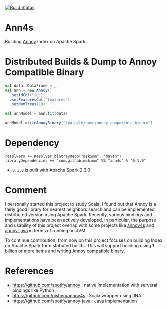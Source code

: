 [![Build Status](https://travis-ci.org/mskimm/ann4s.svg?branch=master)](https://travis-ci.org/mskimm/ann4s)

# Ann4s

Building [Annoy](https://github.com/spotify/annoy) Index on Apache Spark

# Distributed Builds & Dump to Annoy Compatible Binary

```scala
val data: DataFrame = _
val ann = new Annoy()
  .setIdCol("id")
  .setFeaturesCol("features")
  .setNumTrees(10)
      
val annModel = ann.fit(data)
    
annModel.writeAnnoyBinary("/path/to/save/annoy-compatible-binary")
```

# Dependency

```
resolvers += Resolver.bintrayRepo("mskimm", "maven")
libraryDependencies += "com.github.mskimm" %% "ann4s" % "0.1.0"
```
 - `0.1.0` is built with Apache Spark 2.3.0

# Comment

I personally started this project to study Scala. I found out that Annoy
is a fairly good library for nearest neighbors search and can be implemented
distributed version using Apache Spark. Recently, various bindings and
implementations have been actively developed. In particular, the purpose
and usability of this project overlap with some projects like
[annoy4s](https://github.com/annoy4s/annoy4s) and
[annoy-java](https://github.com/spotify/annoy-java) in terms of running on JVM. 

To continue contribution, from now on this project focuses on building Index 
on Apache Spark for distributed builds. This will support building using 
1 billion or more items and writing Annoy compatible binary.

# References

 - https://github.com/spotify/annoy : native implementation with serveral bindings like Python
 - https://github.com/pishen/annoy4s : Scala wrapper using JNA
 - https://github.com/spotify/annoy-java : Java implementation
